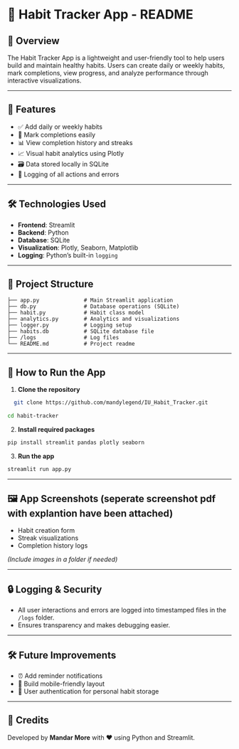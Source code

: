 
# 📘 Habit Tracker App - README

## 📌 Overview
The Habit Tracker App is a lightweight and user-friendly tool to help users build and maintain healthy habits. Users can create daily or weekly habits, mark completions, view progress, and analyze performance through interactive visualizations.

---

## 🚀 Features
- ✅ Add daily or weekly habits
- 📅 Mark completions easily
- 📊 View completion history and streaks
- 📈 Visual habit analytics using Plotly
- 🗃️ Data stored locally in SQLite
- 🧾 Logging of all actions and errors

---

## 🛠️ Technologies Used
- **Frontend**: Streamlit
- **Backend**: Python
- **Database**: SQLite
- **Visualization**: Plotly, Seaborn, Matplotlib
- **Logging**: Python’s built-in `logging`

---

## 📂 Project Structure
```
├── app.py              # Main Streamlit application
├── db.py               # Database operations (SQLite)
├── habit.py            # Habit class model
├── analytics.py        # Analytics and visualizations
├── logger.py           # Logging setup
├── habits.db           # SQLite database file
├── /logs               # Log files
└── README.md           # Project readme
```

---

## 🧪 How to Run the App
1. **Clone the repository**
```bash
  git clone https://github.com/mandylegend/IU_Habit_Tracker.git
  
cd habit-tracker
```

2. **Install required packages**
```bash
pip install streamlit pandas plotly seaborn
```

3. **Run the app**
```bash
streamlit run app.py
```

---

## 🖼️ App Screenshots (seperate screenshot pdf with explantion have been attached)
- Habit creation form
- Streak visualizations
- Completion history logs

*(Include images in a folder if needed)*

---

## 🔒 Logging & Security
- All user interactions and errors are logged into timestamped files in the `/logs` folder.
- Ensures transparency and makes debugging easier.

---

## 🛠️ Future Improvements
- ⏰ Add reminder notifications
- 📱 Build mobile-friendly layout
- 🔐 User authentication for personal habit storage

---

## 📣 Credits
Developed by **Mandar More** with ❤️ using Python and Streamlit.




